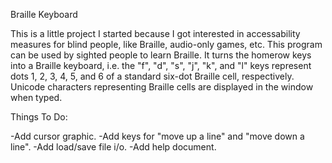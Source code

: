Braille Keyboard

This is a little project I started because I got interested in accessability measures for blind
people, like Braille, audio-only games, etc. This program can be used by sighted people to learn
Braille. It turns the homerow keys into a Braille keyboard, i.e. the "f", "d", "s", "j", "k", and
"l" keys represent dots 1, 2, 3, 4, 5, and 6 of a standard six-dot Braille cell, respectively.
Unicode characters representing Braille cells are displayed in the window when typed.


Things To Do:

 -Add cursor graphic.
 -Add keys for "move up a line" and "move down a line".
 -Add load/save file i/o.
 -Add help document.
